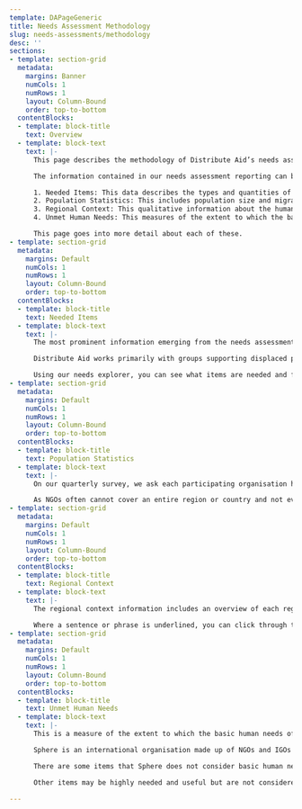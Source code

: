 ```yaml
---
template: DAPageGeneric
title: Needs Assessment Methodology
slug: needs-assessments/methodology
desc: ''
sections:
- template: section-grid
  metadata:
    margins: Banner
    numCols: 1
    numRows: 1
    layout: Column-Bound
    order: top-to-bottom
  contentBlocks:
  - template: block-title
    text: Overview
  - template: block-text
    text: |-
      This page describes the methodology of Distribute Aid’s needs assessment process.

      The information contained in our needs assessment reporting can be broken down into four categories:

      1. Needed Items: This data describes the types and quantities of aid items that humanitarian aid organisations need. It is based on surveying groups in Distribute Aid’s network.
      2. Population Statistics: This includes population size and migration trends for displaced people in each region. This data is based on a mix of survey data from groups in Distribute Aid’s network and official statistics.
      3. Regional Context: This qualitative information about the humanitarian situation in different regions is curated by Distribute Aid team members and includes hyperlinked citations to news stories / official figures where appropriate.
      4. Unmet Human Needs: This measures of the extent to which the basic human needs of displaced people still need to be met. We rely on the internationally-recognised Sphere Standards, plus some additional DA-specific methodology, to translate Needed Items data into a quantitative number of “unmet human needs.”

      This page goes into more detail about each of these.
- template: section-grid
  metadata:
    margins: Default
    numCols: 1
    numRows: 1
    layout: Column-Bound
    order: top-to-bottom
  contentBlocks:
  - template: block-title
    text: Needed Items
  - template: block-text
    text: |-
      The most prominent information emerging from the needs assessment process is data which describes the types and quantities of aid items that humanitarian organisations need. Distribute Aid gathers this data by sending a quarterly survey to our partners on the ground with instructions to indicate how much of each item they need for the ensuing three months. Hence, Distribute Aid releases new data four times a year.

      Distribute Aid works primarily with groups supporting displaced people, and the needs described on this website are those reported by these groups. It is important to note that our needs assessment data is not (and does not claim to be) a definitive picture of the needs of every single displaced or otherwise disadvantaged person in each region in which we operate. Still, the information is useful for demonstrating the vast magnitude of unmet needs and determining which aid items definitely **_are_** needed by some groups in the region.

      Using our needs explorer, you can see what items are needed and filter the information by region, item category, and specific item.
- template: section-grid
  metadata:
    margins: Default
    numCols: 1
    numRows: 1
    layout: Column-Bound
    order: top-to-bottom
  contentBlocks:
  - template: block-title
    text: Population Statistics
  - template: block-text
    text: |-
      On our quarterly survey, we ask each participating organisation how many people there are in their region or area who require access to NGO services (this may include refugees, asylum seekers, local houseless people or otherwise disadvantaged people), and how many people access their services (i.e. how many people their individual group serves each month). The average is then taken from the overall population sizes given in each region to give us the ‘People who access NGO services’. When calculating the ‘Number of people served’, the total sum of each group's given number is provided. Comparing these figures enables us to identify gaps in service provision, lack of capacity, or a balanced ratio of NGOs to beneficiaries. Where the total number of people served is higher than the population in that area, this would suggest that individuals are accessing multiple NGO programmes such as a food distribution and a clothing distribution.

      As NGOs often cannot cover an entire region or country and not every NGO in a region or country filled out the form, an official figure (for example UNHCR or government figures) is provided as well where possible. The number of NGOs who responded to the survey from each region is also provided for the purpose of transparency and to indicate how large the data set is for these figures.
- template: section-grid
  metadata:
    margins: Default
    numCols: 1
    numRows: 1
    layout: Column-Bound
    order: top-to-bottom
  contentBlocks:
  - template: block-title
    text: Regional Context
  - template: block-text
    text: |-
      The regional context information includes an overview of each region, an explanation of the governmental response to migration, occasional news updates, and links to follow to stay up-to-date on the region. This information is continually updated by Distribute Aid volunteers; if you see something that needs to be updated or corrected, please email [hello@distributeaid.org](mailto:hello@distributeaid.org).

      Where a sentence or phrase is underlined, you can click through to a linked article where that information was found. You can also use these links for further reading. We hope these sections will provide more contextual background to the circumstances under which grassroots groups work and give a better understanding of why certain items are needed and why everyone should support these groups.
- template: section-grid
  metadata:
    margins: Default
    numCols: 1
    numRows: 1
    layout: Column-Bound
    order: top-to-bottom
  contentBlocks:
  - template: block-title
    text: Unmet Human Needs
  - template: block-text
    text: |-
      This is a measure of the extent to which the basic human needs of displaced people are not being met. We rely on the internationally-recognised Sphere Standards, plus some additional DA-specific methodology described below, to translate Needed Items data into a quantitative number of “unmet human needs.”

      Sphere is an international organisation made up of NGOs and IGOs who have used their collective expertise to establish globally agreed international minimum standards for human rights. These standards apply to humanitarian work, and establish a baseline that responses must at a minimum meet (but aim to exceed). The standards detailed in [the Sphere Handbook](https://handbook.spherestandards.org/en/) forms the bedrock of our calculation of unmet human needs. For example, according to Sphere Standards, each person should have 250 grams of body soap per month, 15 sanitary pads per month (for people who menstruate), and 150 diapers per month (for babies or people who are incontinent).

      There are some items that Sphere does not consider basic human needs but which, in the context of displaced people, Distribute Aid believes are essential. This includes shampoo, toothpaste, deodorant, shaving foam, disposable razors, and condoms. As such, Distribute Aid counts needs for these items as unmet human needs alongside Sphere-recognised needs. Additionally, to measure unmet shelter needs, Distribute Aid looks at needs for items like tents. Although items like tents are not considered to meet Sphere needs, these items are often in high demand among humanitarian groups. and can be used as a proxy for estimating shelter needs that, per Sphere, can only truly be met with a safe, warm, permanent dwelling. This reflects two realities: (1) many people on the move and asylum seekers in Europe face deplorable living conditions, and (2) grassroots NGOs lack the capacity to provide people on the move with shelter that meets durability and square meterage requirements.

      Other items may be highly needed and useful but are not considered to meet basic human needs. For example, educational materials, flashlights, and sun cream fall into this category.

---
```

